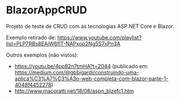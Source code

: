 # BlazorAppCRUD

Projeto de teste de CRUD com as tecnologias ASP.NET Core e Blazor.

Exemplo retirado de: https://www.youtube.com/playlist?list=PLP7RBs8EAiW6flT-NAPxop2Ng5S7xPn3A

Outros exemplos (não vistos):

- https://youtu.be/4pp82n7tmHA?t=2044 (publicado em: https://medium.com/@gbbigardi/construindo-uma-aplica%C3%A7%C3%A3o-web-completa-com-blazor-parte-1-4048f4452278)
- http://www.macoratti.net/18/08/aspn_blzefc1.htm
